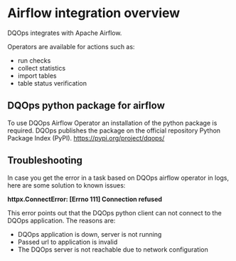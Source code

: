 # Airflow integration overview 

DQOps integrates with Apache Airflow. 

Operators are available for actions such as:

- run checks
- collect statistics
- import tables
- table status verification


## DQOps python package for airflow

To use DQOps Airflow Operator an installation of the python package is required.
DQOps publishes the package on the official repository Python Package Index (PyPI). https://pypi.org/project/dqops/


## Troubleshooting 

In case you get the error in a task based on DQOps airflow operator in logs, here are some solution to known issues: 

**httpx.ConnectError: [Errno 111] Connection refused**

This error points out that the DQOps python client can not connect to the DQOps application. The reasons are:

- DQOps application is down, server is not running
- Passed url to application is invalid 
- The DQOps server is not reachable due to network configuration 
